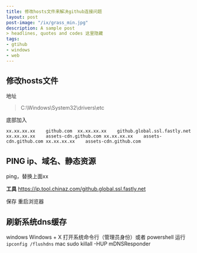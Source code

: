 ```yaml
---
title: 修改hosts文件来解决github连接问题
layout: post
post-image: "/ix/grass_min.jpg"
description: A sample post
> headlines, quotes and codes 这里隐藏
tags:
- gtihub
- windows
- web
---
```


## 修改hosts文件

地址 
> C:\Windows\System32\drivers\etc

底部加入

`xx.xx.xx.xx    github.com 
xx.xx.xx.xx    github.global.ssl.fastly.net
xx.xx.xx.xx    assets-cdn.github.com
xx.xx.xx.xx    assets-cdn.github.com
xx.xx.xx.xx    assets-cdn.github.com`

## PING ip、域名、静态资源 

ping，替换上面xx 


**工具**
https://ip.tool.chinaz.com/github.global.ssl.fastly.net

保存 重启浏览器

## 刷新系统dns缓存


windows
Windows + X 打开系统命令行（管理员身份）或者 powershell
运行 `ipconfig /flushdns`
mac
sudo killall -HUP mDNSResponder